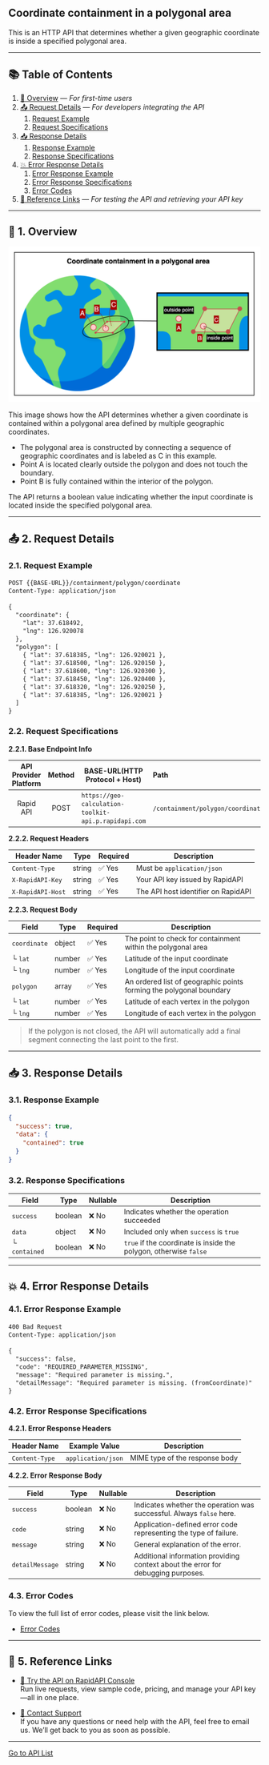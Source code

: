 ## Coordinate containment in a polygonal area

This is an HTTP API that determines whether a given geographic coordinate is inside a specified polygonal area.

---

## 📚 Table of Contents

1. [🧭 Overview](#-1-overview) — *For first-time users*
2. [📤 Request Details](#-2-request-details) — *For developers integrating the API*
    1. [Request Example](#21-request-example)
    2. [Request Specifications](#22-request-specifications)
3. [📥 Response Details](#-3-response-details)
    1. [Response Example](#31-response-example)
    2. [Response Specifications](#32-response-specifications)
4. [💥 Error Response Details](#-4-error-response-details)
    1. [Error Response Example](#41-error-response-example)
    2. [Error Response Specifications](#42-error-response-specifications)
    3. [Error Codes](#43-error-codes)
5. [🔗 Reference Links](#-5-reference-links) — *For testing the API and retrieving your API key*

---

## 🧭 1. Overview

![coordinate-containment-in-a-polygonal-area](./img/coordinate-containment-in-a-polygonal-area.png)

This image shows how the API determines whether a given coordinate is contained within a polygonal area defined by multiple geographic coordinates.

- The polygonal area is constructed by connecting a sequence of geographic coordinates and is labeled as C in this example.
- Point A is located clearly outside the polygon and does not touch the boundary.
- Point B is fully contained within the interior of the polygon.

The API returns a boolean value indicating whether the input coordinate is located inside the specified polygonal area.

---

## 📤 2. Request Details

### 2.1. Request Example

```http request
POST {{BASE-URL}}/containment/polygon/coordinate
Content-Type: application/json

{
  "coordinate": {
    "lat": 37.618492,
    "lng": 126.920078
  },
  "polygon": [
    { "lat": 37.618385, "lng": 126.920021 },
    { "lat": 37.618500, "lng": 126.920150 },
    { "lat": 37.618600, "lng": 126.920300 },
    { "lat": 37.618450, "lng": 126.920400 },
    { "lat": 37.618320, "lng": 126.920250 },
    { "lat": 37.618385, "lng": 126.920021 } 
  ]
}
```

### 2.2. Request Specifications

**2.2.1. Base Endpoint Info**

| API Provider Platform | Method | BASE-URL(HTTP Protocol + Host)                       | Path                              |
|:---------------------:|:------:|------------------------------------------------------|:----------------------------------|
|       Rapid API       |  POST  | `https://geo-calculation-toolkit-api.p.rapidapi.com` | `/containment/polygon/coordinate` |

**2.2.2. Request Headers**

| Header Name       | Type   | Required | Description                         |
|-------------------|--------|----------|-------------------------------------|
| `Content-Type`    | string | ✅ Yes    | Must be `application/json`          |
| `X-RapidAPI-Key`  | string | ✅ Yes    | Your API key issued by RapidAPI     |
| `X-RapidAPI-Host` | string | ✅ Yes    | The API host identifier on RapidAPI |

**2.2.3. Request Body**

| Field        | Type   | Required | Description                                                         |
|--------------|--------|----------|---------------------------------------------------------------------|
| `coordinate` | object | ✅ Yes    | The point to check for containment within the polygonal area        |
| └ `lat`      | number | ✅ Yes    | Latitude of the input coordinate                                    |
| └ `lng`      | number | ✅ Yes    | Longitude of the input coordinate                                   |
| `polygon`    | array  | ✅ Yes    | An ordered list of geographic points forming the polygonal boundary |
| └ `lat`      | number | ✅ Yes    | Latitude of each vertex in the polygon                              |
| └ `lng`      | number | ✅ Yes    | Longitude of each vertex in the polygon                             |

> If the polygon is not closed, the API will automatically add a final segment connecting the last point to the first.

---

## 📥 3. Response Details

### 3.1. Response Example

```json
{
  "success": true,
  "data": {
    "contained": true
  }
}
```

### 3.2. Response Specifications

| Field         | Type    | Nullable | Description                                                       |
|---------------|---------|----------|-------------------------------------------------------------------|
| `success`     | boolean | ❌ No     | Indicates whether the operation succeeded                         |
| `data`        | object  | ❌ No     | Included only when `success` is `true`                            |
| └ `contained` | boolean | ❌ No     | `true` if the coordinate is inside the polygon, otherwise `false` |                    |

---

## 💥 4. Error Response Details

### 4.1. Error Response Example

```http request
400 Bad Request
Content-Type: application/json

{
  "success": false,
  "code": "REQUIRED_PARAMETER_MISSING",
  "message": "Required parameter is missing.",
  "detailMessage": "Required parameter is missing. (fromCoordinate)"
}
```

### 4.2. Error Response Specifications

**4.2.1. Error Response Headers**

| Header Name    | Example Value      | Description                    |
|----------------|--------------------|--------------------------------|
| `Content-Type` | `application/json` | MIME type of the response body |

**4.2.2. Error Response Body**

| Field           | Type    | Nullable | Description                                                                      |
|-----------------|---------|----------|----------------------------------------------------------------------------------|
| `success`       | boolean | ❌ No     | Indicates whether the operation was successful. Always `false` here.             |
| `code`          | string  | ❌ No     | Application-defined error code representing the type of failure.                 |
| `message`       | string  | ❌ No     | General explanation of the error.                                                |
| `detailMessage` | string  | ❌ No     | Additional information providing context about the error for debugging purposes. |

### 4.3. Error Codes

To view the full list of error codes, please visit the link below.

- [Error Codes](./common/error-codes.md)

---

## 🔗 5. Reference Links

- [🚀 Try the API on RapidAPI Console](https://rapidapi.com/your-api/test)  
  Run live requests, view sample code, pricing, and manage your API key—all in one place.


- [💬 Contact Support](mailto:support@yourapi.com)  
  If you have any questions or need help with the API, feel free to email us. We’ll get back to you as soon as possible.

---

[Go to API List](../README)